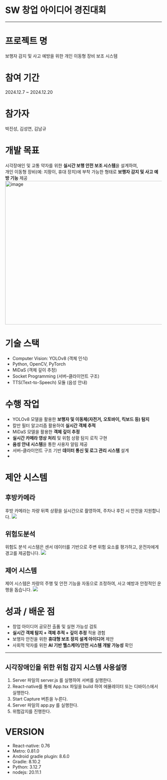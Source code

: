 # SW 창업 아이디어 경진대회

---

# 프로젝트 명  
보행자 감지 및 사고 예방을 위한 개인 이동형 장비 보조 시스템  

# 참여 기간  
2024.12.7 ~ 2024.12.20  

# 참가자
 박진성, 김성연, 김남규

# 개발 목표  
시각장애인 및 교통 약자를 위한 **실시간 보행 안전 보조 시스템**을 설계하여,  
개인 이동형 장비(예: 지팡이, 휴대 장치)에 부착 가능한 형태로 **보행자 감지 및 사고 예방 기능** 제공  
<img width="1145" height="460" alt="image" src="https://github.com/user-attachments/assets/2d2b0486-1162-4c99-a1fa-b3669c115ff6" />

# 기술 스택  
- Computer Vision: YOLOv8 (객체 인식)  
- Python, OpenCV, PyTorch
- MiDaS (객체 깊이 추정)
- Socket Programming (서버–클라이언트 구조)  
- TTS(Text-to-Speech) 모듈 (음성 안내)  

# 수행 작업  
- YOLOv8 모델을 활용한 **보행자 및 이동체(자전거, 오토바이, 킥보드 등) 탐지**
- 칼만 필터 알고리즘 활용하여 **실시간 객체 추적**
- MiDaS 모델을 활용한 **객체 깊이 추정** 
- **실시간 카메라 영상 처리** 및 위험 상황 탐지 로직 구현  
- **음성 안내 시스템**을 통한 사용자 알림 제공  
- 서버–클라이언트 구조 기반 **데이터 통신 및 로그 관리 시스템** 설계
- 
# 제안 시스템

## 후방카메라
후방 카메라는 차량 뒤쪽 상황을 실시간으로 촬영하여, 주차나 후진 시 안전을 지원합니다.
<img src="https://github.com/user-attachments/assets/e01d750f-f18b-4d03-9d58-bcbf6578b29b" style="max-width: 100%; height: auto;" />

## 위험도분석
위험도 분석 시스템은 센서 데이터를 기반으로 주변 위험 요소를 평가하고, 운전자에게 경고를 제공합니다.
<img src="https://github.com/user-attachments/assets/cd9ed1bb-ee85-44e3-a32c-87bceafaa830" style="max-width: 100%; height: auto;" />

## 제어 시스템
제어 시스템은 차량의 주행 및 안전 기능을 자동으로 조정하여, 사고 예방과 안정적인 운행을 돕습니다.
<img src="https://github.com/user-attachments/assets/fb35728c-78fe-4328-807a-6e584e153074" style="max-width: 100%; height: auto;" />


# 성과 / 배운 점  
- 창업 아이디어 공모전 출품 및 실현 가능성 검토  
- **실시간 객체 탐지 + 객체 추적 + 깊이 추정** 적용 경험  
- 보행자 안전을 위한 **휴대형 보조 장치 설계 아이디어** 제안  
- 사회적 약자를 위한 **AI 기반 헬스케어/안전 시스템 개발 가능성** 확인  

---



시각장애인을 위한 위험 감지 시스템 사용설명
-----------------------------------------------
1. Server 파일의 server.js 를 실행하여 서버를 실행한다.
2. React-native를 통해 App.tsx 파일을 build 하여 에뮬레이터 또는 디바이스에서 실행한다.
3. Start Capture 버튼을 누른다.
4. Server 파일의 app.py 를 실행한다.
5. 위험감지를 진행한다.
   


# VERSION
- React-native: 0.76
- Metro: 0.81.0
- Android gradle plugin: 8.6.0
- Gradle: 8.10.2
- Python: 3.12.7
- nodejs: 20.11.1
